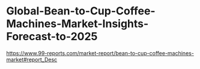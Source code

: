 # Global-Bean-to-Cup-Coffee-Machines-Market-Insights-Forecast-to-2025
https://www.99-reports.com/market-report/bean-to-cup-coffee-machines-market#report_Desc
